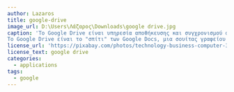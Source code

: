 ```yaml
---
author: Lazaros
title: google-drive
image_url: D:\Users\Λάζαρος\Downloads\google drive.jpg
caption: 'Το Google Drive είναι υπηρεσία αποθήκευσης και συγχρονισμού αρχείων που παρέχεται από την Google, κυκλοφόρησε στις 24 Απριλίου του 2012 και επιτρέπει την χρήση αποθηκευτικού νέφους, τον διαμοιρασμό αρχείων και την συνεργατική επεξεργασία από τον χρήστη. Τα αρχεία που μοιράζονται δημόσια στο Google Drive μπορούν να αναζητηθούν με μηχανές αναζήτησης.
Το Google Drive είναι το "σπίτι" των Google Docs, μια σουίτας γραφείου με εφαρμογές παραγωγικότητας, που προσφέρει την συνεργατική επεξεργασία εγγράφων, υπολογιστικών φύλλων, παρουσιάσεων και άλλων'.Το Google Drive προσφέρει σε όλους τους χρήστες του έναν αρχικό online χώρο αποθήκευσης 15 GB, που μπορεί να χρησιμοποιηθεί από τις τρεις πιο διαδεδομένες υπηρεσίες: το Google Drive, το Gmail και της Φωτογραφίες του Google+. Ο χρήστης μπορεί να λάβει επιπλέον χώρο αποθήκευσης, ο οποίος μοιράζεται μεταξύ Picasa και Google Drive, από 100 GB μέχρι και 16TB μέσω της καταβολής μηνιαίας συνδρομής (US4.99$ το μήνα για 100GB). Ο χρήστης με τον πληρωμένο αποθηκευτικό χώρο δεν λαμβάνει δωρεάν χώρο μαζί με τον πληρωμένο χώρο
license_url: 'https://pixabay.com/photos/technology-business-computer-3238905/'
license_text: google drive
categories:
  - applications
tags:
  - google
---
```

